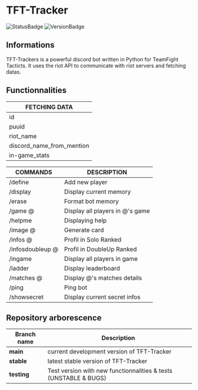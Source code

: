 # TFT-Tracker
![StatusBadge](https://img.shields.io/badge/Status-Suspended-fdb827)
![VersionBadge](https://img.shields.io/badge/Version-v0.1-2f2f2f)
## Informations
TFT-Trackers is a powerful discord bot written in Python for TeamFight Tacticts. It uses the riot API to communicate with riot servers and fetching datas.
## Functionnalities 
|FETCHING DATA|
|------|
|id|
|puuid|
|riot_name|
|discord_name_from_mention|
|in-game_stats|

|COMMANDS|DESCRIPTION|
|------|------|
|/define|Add new player|
|/display|Display current memory|
|/erase|Format bot memory|
|/game @|Display all players in @'s game|
|/helpme|Displaying help|
|/image @|Generate card|
|/infos @|Profil in Solo Ranked|
|/infosdoubleup @|Profil in DoubleUp Ranked|
|/ingame|Display all players in game|
|/ladder|Display leaderboard|
|/matches @|Display @'s matches details|
|/ping|Ping bot|
|/showsecret|Display current secret infos|
## Repository arborescence
|Branch name|Description|
|------|------|
|**main**|current development version of TFT-Tracker|
|**stable**|latest stable version of TFT-Tracker|
|**testing**|Test version with new functionnalities & tests (UNSTABLE & BUGS)|
